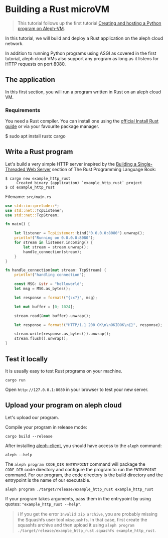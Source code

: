 # Building a Rust microVM

> This tutorial follows up the first tutorial [Creating and hosting a Python program on Aleph-VM](/devhub/computing/functions/getting-started/).

In this tutorial, we will build and deploy a Rust application on the aleph cloud network.

In addition to running Python programs using ASGI as covered in the first tutorial, 
aleph cloud VMs also support any program as long as it listens for HTTP requests on port 8080.

## The application

In this first section, you will run a program written in Rust on an aleph cloud VM.

### Requirements

You need a Rust compiler. You can install one using the [official Install Rust guide](https://www.rust-lang.org/tools/install) 
or via your favourite package manager.

  $ sudo apt install rustc cargo

## Write a Rust program

Let's build a very simple HTTP server inspired by the [Building a Single-Threaded Web Server](https://doc.rust-lang.org/book/ch20-01-single-threaded.html)
section of The Rust Programming Language Book:

```shell
$ cargo new example_http_rust
     Created binary (application) `example_http_rust` project
$ cd example_http_rust
```

Filename: `src/main.rs`
```rust
use std::io::prelude::*;
use std::net::TcpListener;
use std::net::TcpStream;

fn main() {

    let listener = TcpListener::bind("0.0.0.0:8080").unwrap();
    println!("Running on 0.0.0.0:8080");
    for stream in listener.incoming() {
        let stream = stream.unwrap();
        handle_connection(stream);
    }
}

fn handle_connection(mut stream: TcpStream) {
    println!("handling connection");

    const MSG: &str = "helloworld";
    let msg = MSG.as_bytes();

    let response = format!("{:x?}", msg);

    let mut buffer = [0; 1024];

    stream.read(&mut buffer).unwrap();

    let response = format!("HTTP/1.1 200 OK\n\nOKIDOK\n{}", response);

    stream.write(response.as_bytes()).unwrap();
    stream.flush().unwrap();
}
```

## Test it locally

It is usually easy to test Rust programs on your machine.

```shell
cargo run
```

Open `http://127.0.0.1:8080` in your browser to test your new server.

## Upload your program on aleph cloud

Let's upload our program.

Compile your program in release mode:
```shell
cargo build --release
```

After installing [aleph-client](https://github.com/aleph-im/aleph-client), you should have access to the `aleph` command:

```shell
aleph --help
```

The `aleph program CODE_DIR ENTRYPOINT` command will package the `CODE_DIR` code directory and configure the program
to run the `ENTRYPOINT` command.
For our program, the code directory is the build directory and the entrypoint is the name of our executable.

```shell
aleph program ./target/release/example_http_rust example_http_rust
```

If your program takes arguments, pass them in the entrypoint by using quotes: `"example_http_rust --help"`.

> ℹ️ If you get the error `Invalid zip archive`, you are probably missing the Squashfs user tool `mksquashfs`. 
> In that case, first create the squashfs archive and then upload it using `aleph program ./target/release/example_http_rust.squashfs example_http_rust`.
